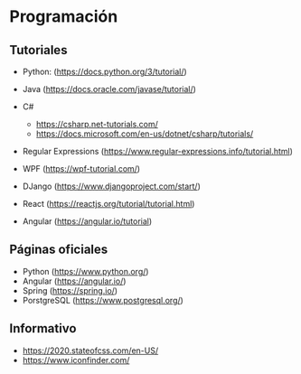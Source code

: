 # Programación

## Tutoriales

* Python: (https://docs.python.org/3/tutorial/)
* Java (https://docs.oracle.com/javase/tutorial/)
* C#
  * https://csharp.net-tutorials.com/
  * https://docs.microsoft.com/en-us/dotnet/csharp/tutorials/

* Regular Expressions (https://www.regular-expressions.info/tutorial.html)

* WPF (https://wpf-tutorial.com/)

* DJango (https://www.djangoproject.com/start/)
* React (https://reactjs.org/tutorial/tutorial.html)
* Angular (https://angular.io/tutorial)


## Páginas oficiales

* Python (https://www.python.org/)
* Angular (https://angular.io/)
* Spring (https://spring.io/)
* PorstgreSQL (https://www.postgresql.org/)


## Informativo

* https://2020.stateofcss.com/en-US/
* https://www.iconfinder.com/






